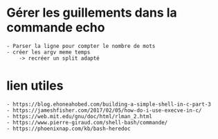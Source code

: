 # Gérer les guillements dans la commande echo

	- Parser la ligne pour compter le nombre de mots
	- créer les argv meme temps
		-> recréer un split adapté
	

#	lien utiles

	- https://blog.ehoneahobed.com/building-a-simple-shell-in-c-part-3
	- https://jameshfisher.com/2017/02/05/how-do-i-use-execve-in-c/
	- https://web.mit.edu/gnu/doc/html/rlman_2.html
	- https://www.pierre-giraud.com/shell-bash/commande/
	- https://phoenixnap.com/kb/bash-heredoc



